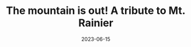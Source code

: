 ---
title:  "The mountain is out! A tribute to Mt. Rainier"
type: Tour
date: 2023-06-15
categories: [ ]
tags: ["rainier"]
image: assets/images/videos/mt-rainier.jpg
youtubeid: qai1Z9rPUPU
description: "It is the tallest peak in the Cascades and the entire state of Washington. It is considered to be one of the most dangerous volcanoes in the world. It has over 20 glaciers, its own alpine lake system and creates is own weather. In the Puget Sound, it signals the days to be outside. 'The Mountain is Out!'"
---
